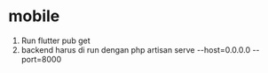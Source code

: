 # mobile
1. Run flutter pub get
2. backend harus di run dengan php artisan serve --host=0.0.0.0 --port=8000
